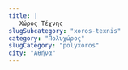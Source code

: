 ```yaml
---
title: |
   Χώρος Τέχνης
slugSubcategory: "xoros-texnis"
category: "Πολυχώρος"
slugCategory: "polyxoros"
city: "Αθήνα"
---
```


